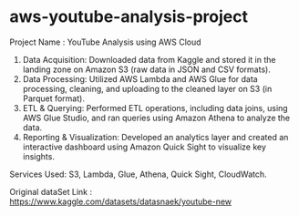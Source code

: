 # aws-youtube-analysis-project

Project Name : YouTube Analysis using AWS Cloud
1.  Data Acquisition: Downloaded data from Kaggle and stored it in the landing zone on Amazon S3 (raw data in JSON and CSV formats).
2.  Data Processing: Utilized AWS Lambda and AWS Glue for data processing, cleaning, and uploading to the cleaned layer on S3 (in Parquet format).
3.  ETL & Querying: Performed ETL operations, including data joins, using AWS Glue Studio, and ran queries using Amazon Athena to analyze the data.
4.  Reporting & Visualization: Developed an analytics layer and created an interactive dashboard using Amazon Quick Sight to visualize key insights.

Services Used: S3, Lambda, Glue, Athena, Quick Sight, CloudWatch.

Original dataSet Link : https://www.kaggle.com/datasets/datasnaek/youtube-new
